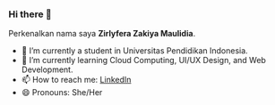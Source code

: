 ### Hi there 👋

Perkenalkan nama saya **Zirlyfera Zakiya Maulidia**.

- 🔭 I’m currently a student in Universitas Pendidikan Indonesia.
- 🌱 I’m currently learning Cloud Computing, UI/UX Design, and Web Development.
- 📫 How to reach me: [LinkedIn](https://www.linkedin.com/in/zirlyferazm/)
- 😄 Pronouns: She/Her
